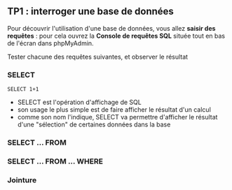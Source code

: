 ## TP1 : interroger une base de données
Pour découvrir l'utilisation d'une base de données, vous allez **saisir des requêtes** : pour cela ouvrez la **Console de requêtes SQL** située tout en bas de l'écran dans phpMyAdmin.

Tester chacune des requêtes suivantes, et observer le résultat
### SELECT
`SELECT 1+1`

* SELECT est l'opération d'affichage de SQL
* son usage le plus simple est de faire afficher le résultat d'un calcul
* comme son nom l'indique, SELECT va permettre d'afficher le résultat d'une "sélection" de certaines données dans la base

### SELECT ...  FROM


### SELECT ...  FROM ... WHERE

### Jointure

